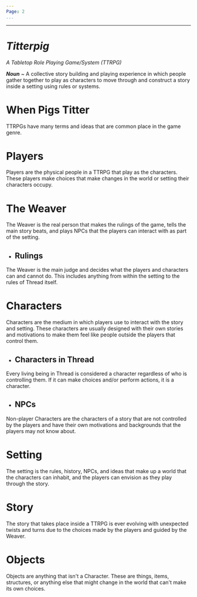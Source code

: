 ```yaml
---
Page: 2
...
```

---
# *Titterpig*
*A Tabletop Role Playing Game/System (TTRPG)*

***Noun*** ~ A collective story building and playing experience in which people gather together to play as characters to move through and construct a story inside a setting using rules or systems. 
# When Pigs Titter
TTRPGs have many terms and ideas that are common place in the game genre.
# Players
Players are the physical people in a TTRPG that play as the characters. These players make choices that make changes in the world or setting their characters occupy.
# The Weaver
The Weaver is the real person that makes the rulings of the game, tells the main story beats, and plays NPCs that the players can interact with as part of the setting.
- ## Rulings
The Weaver is the main judge and decides what the players and characters can and cannot do. This includes anything from within the setting to the rules of Thread itself.
# Characters
Characters are the medium in which players use to interact with the story and setting. These characters are usually designed with their own stories and motivations to make them feel like people outside the players that control them.
- ## Characters in Thread
Every living being in Thread is considered a character regardless of who is controlling them. If it can make choices and/or perform actions, it is a character.
- ## NPCs
Non-player Characters are the characters of a story that are not controlled by the players and have their own motivations and backgrounds that the players may not know about. 
# Setting
The setting is the rules, history, NPCs, and ideas that make up a world that the characters can inhabit, and the players can envision as they play through the story.
# Story
The story that takes place inside a TTRPG is ever evolving with unexpected twists and turns due to the choices made by the players and guided by the Weaver.
# Objects
Objects are anything that isn't a Character. These are things, items, structures, or anything else that might change in the world that can't make its own choices.